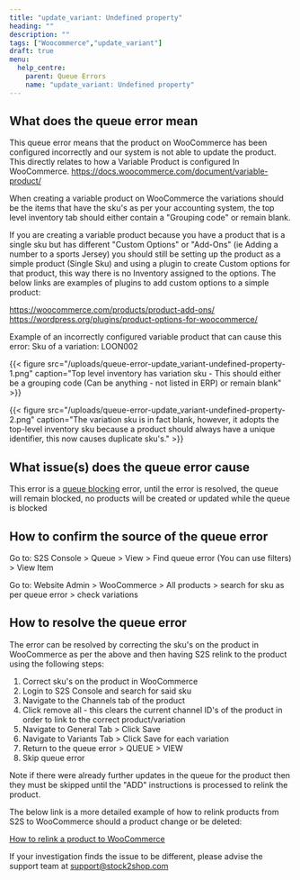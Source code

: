 ```yaml
---
title: "update_variant: Undefined property"
heading: ""
description: ""
tags: ["Woocommerce","update_variant"]
draft: true
menu:
  help_centre:
    parent: Queue Errors
    name: "update_variant: Undefined property"
---
```


## What does the queue error mean

This queue error means that the product on WooCommerce has been configured incorrectly and our system is not able to update the product. This directly relates to how a Variable Product is configured In WooCommerce.
https://docs.woocommerce.com/document/variable-product/

When creating a variable product on WooCommerce the variations should be the items that have the sku's as per your accounting system, the top level inventory tab should either contain a "Grouping code" or remain blank.

If you are creating a variable product because you have a product that is a single sku but has different  "Custom Options" or "Add-Ons" (ie Adding a number to a sports Jersey) you should still be setting up the product as a simple product (Single Sku) and using a plugin to create Custom options for that product, this way there is no Inventory assigned to the options. The below links are examples of plugins to add custom options to a simple product:

https://woocommerce.com/products/product-add-ons/   
https://wordpress.org/plugins/product-options-for-woocommerce/

Example of an incorrectly configured variable product that can cause this error:
Sku of a variation: LOON002

{{< figure src="/uploads/queue-error-update_variant-undefined-property-1.png" caption="Top level inventory has variation sku - This should either be a grouping code (Can be anything - not listed in ERP) or remain blank" >}}

{{< figure src="/uploads/queue-error-update_variant-undefined-property-2.png" caption="The variation sku is in fact blank, however, it adopts the top-level inventory sku because a product should always have a unique identifier, this now causes duplicate sku's." >}}

## What issue(s) does the queue error cause

This error is a [queue blocking](/documentation/key-concepts/queue/) error, until the error is resolved, the queue will remain blocked, no products will be created or updated while the queue is blocked 

## How to confirm the source of the queue error

Go to: S2S Console > Queue > View > Find queue error (You can use filters) > View Item

Go to: Website Admin > WooCommerce > All products > search for sku as per queue error > check variations

## How to resolve the queue error

The error can be resolved by correcting the sku's on the product in WooCommerce as per the above and then having S2S relink to the product using the following steps:

1. Correct sku's on the product in WooCommerce
2. Login to S2S Console and search for said sku
3. Navigate to the Channels tab of the product
4. Click remove all - this clears the current channel ID's of the product in order to link to the correct product/variation
5. Navigate to General Tab > Click Save
6. Navigate to Variants Tab > Click Save for each variation
7. Return to the queue error > QUEUE > VIEW
8. Skip queue error

Note if there were already further updates in the queue for the product then they must be skipped until the "ADD" instructions is processed to relink the product.

The below link is a more detailed example of how to relink products from S2S to WooCommerce should a product change or be deleted:

[How to relink a product to WooCommerce](/#)

If your investigation finds the issue to be different, please advise the support team at support@stock2shop.com


